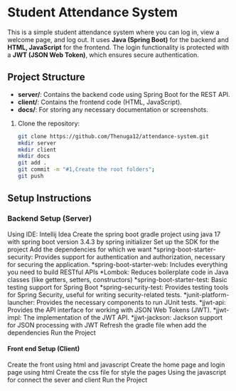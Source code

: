 




# Student Attendance System

This is a simple student attendance system where you can log in, view a welcome page, and log out.
It uses **Java (Spring Boot)** for the backend and **HTML, JavaScript** for the frontend.
The login functionality is protected with a **JWT (JSON Web Token)**, which ensures secure
authentication.

## Project Structure

- **server/**: Contains the backend code using Spring Boot for the REST API.
- **client/**: Contains the frontend code (HTML, JavaScript).
- **docs/**: For storing any necessary documentation or screenshots.

1. Clone the repository:
   ```bash
   git clone https://github.com/Thenuga12/attendance-system.git
   mkdir server
   mkdir client
   mkdir docs
   git add .
   git commit -m "#1,Create the root folders";
   git push

## Setup Instructions
### Backend Setup (Server)
Using IDE: Intellij Idea
Create the spring boot gradle project using java 17 with spring boot version 3.4.3 by spring initializer
Set up the SDK for the project
Add the dependencies for which we want
*spring-boot-starter-security: Provides support for authentication and authorization, necessary for securing the application.
*spring-boot-starter-web: Includes everything you need to build RESTful APIs
*Lombok: Reduces boilerplate code in Java classes (like getters, setters, constructors)
*spring-boot-starter-test: Basic testing support for Spring Boot
*spring-security-test: Provides testing tools for Spring Security, useful for writing security-related tests.
*junit-platform-launcher: Provides the necessary components to run JUnit tests.
*jjwt-api: Provides the API interface for working with JSON Web Tokens (JWT).
*jjwt-impl: The implementation of the JWT API.
*jjwt-jackson: Jackson support for JSON processing with JWT
Refresh the gradle file when add the dependencies
Run the Project

#### Front end Setup (Client)
Create the front using html and javascript
Create the home page and login page using html
Create the css file for style the pages
Using the javascript for connect the sever and client
Run the Project



   

